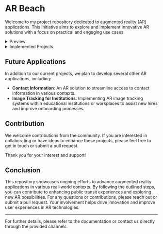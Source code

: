 # AR Beach

Welcome to my project repository dedicated to augmented reality (AR) applications. This initiative aims to explore and implement innovative AR solutions with a focus on practical and engaging use cases.

<details>
<summary>Preview</summary>

### Images
![2](https://github.com/user-attachments/assets/7bc62fb5-6087-41b6-9b9c-3c9a5891749a)  <br/><br/>
![1](https://github.com/user-attachments/assets/11274560-640b-4b6f-bd7f-3815a8e5073a)<br/><br/>

### Videos
https://github.com/user-attachments/assets/811756b7-bb60-45f6-8443-9a1bda721e0e

</details>

<details>
<summary>Implemented Projects</summary>

### Augmented Reality for Bus Stops
This project focuses on integrating AR technology at bus stops to provide passengers with real-time updates, route information, and interactive maps. The goal is to enhance the user experience and streamline public transit information.

#### Usage

To get started with this project, follow these steps:

1. **Set Up the AR Environment**: Begin by remixing my Glitch project at [Glitch](https://glitch.com/edit/#!/horn-zenith-tilapia). For this setup, only three languages were used, which necessitated adjusting the `<a-image>` position values in the code. Modify these values according to your specific requirements. Delete one of the `<a-image>` tags if you are using fewer languages than three.
   ![glitch](https://github.com/user-attachments/assets/82c0f44f-0ab6-4bad-9e96-d67af2240155)

2. **Vary the Design and Details**: Customize the Canva designs according to your language and region. If you do not require a third language, create and download edited images from two of the Canva designs. Here are the Canva links for the designs:
   - For the English Bus Stop: [Canva Design](https://www.canva.com/design/DAGMWFtyJ7E/17rvW8JsllBUhWMqEOKJPQ/edit?utm_content=DAGMWFtyJ7E&utm_campaign=designshare&utm_medium=link2&utm_source=sharebutton)
   - For the Malayalam Bus Stop: [Canva Design](https://www.canva.com/design/DAGMWC1bUxc/dx4b6cxk3Zb2H9wc1BRA5Q/edit?utm_content=DAGMWC1bUxc&utm_campaign=designshare&utm_medium=link2&utm_source=sharebutton)
   - For the Hindi Bus Stop: [Canva Design](https://www.canva.com/design/DAGMWG69ZmQ/7MUeZgkcdbm3erfTM7KDwQ/edit?utm_content=DAGMWG69ZmQ&utm_campaign=designshare&utm_medium=link2&utm_source=sharebutton)
   ![canva](https://github.com/user-attachments/assets/fccf328e-1623-4db6-995a-2144415234cd)

   After modifying these images, download the edited informative images and upload them to the Glitch assets. Copy the URL attribute of the `<a-image>` tags from the Glitch assets and update your project accordingly.

3. **Generate a QR Code**: Use a QR code generator to convert the Glitch URL into a QR code. I personally recommend using [The QR Code Generator](https://the-qrcode-generator.com/). This will produce a QR code that you can use for testing.
   ![qrcode](https://github.com/user-attachments/assets/b6c835a8-db70-43db-a2dc-f1cfe2b09406)

4. **Create a Pattern Marker**: Transform the generated QR code into a pattern marker by visiting [AR.js Marker Training](https://ar-js-org.github.io/AR.js/three.js/examples/marker-training/examples/generator.html). Upload the QR code from the previous step to create a pattern marker. Ensure that the pattern ratio of the resulting file matches that of the QR code. Download both the `.patt` and `.png` files for use with your project. Upload the `.patt` file to Glitch assets and copy the URL attribute of the `.patt` image in the Glitch assets to the `<a-marker>` tag in the `index.html`.
   ![marker](https://github.com/user-attachments/assets/436c65e9-7ba1-42d9-a4be-e678196f51be)

5. **Test Your Project**: Before testing, verify that the pattern ratio of the pattern marker matches the QR code. Ensure that the canvas design has been updated to show major stops of a specific bus route to help users of various ethnic backgrounds better understand their surroundings. Print out the Pattern Marker image file (not the `.patt` file) and scan the printed image to test the project.

6. **Contribute to the Project**: Add it to a common database accessible by open-source volunteers, allowing modifications with proper authentication. This ensures that updates to routes can be managed collaboratively.

**Note**: AR technologies generally perform better on modern devices.

</details>

## Future Applications

In addition to our current projects, we plan to develop several other AR applications, including:

- **Contact Information**: An AR solution to streamline access to contact information in various contexts.
- **Image Tracking for Institutions**: Implementing AR image tracking systems within educational institutions or workplaces to assist new hires and improve onboarding processes.

## Contribution

We welcome contributions from the community. If you are interested in collaborating or have ideas to enhance these projects, please feel free to get in touch or submit a pull request.

Thank you for your interest and support!

## Conclusion

This repository showcases ongoing efforts to advance augmented reality applications in various real-world contexts. By following the outlined steps, you can contribute to enhancing public transit experiences and exploring new AR possibilities. For any questions or contributions, please reach out or submit a pull request. Your involvement helps drive innovation and improve user experiences in AR technologies.

---

For further details, please refer to the documentation or contact us directly through the provided channels.

